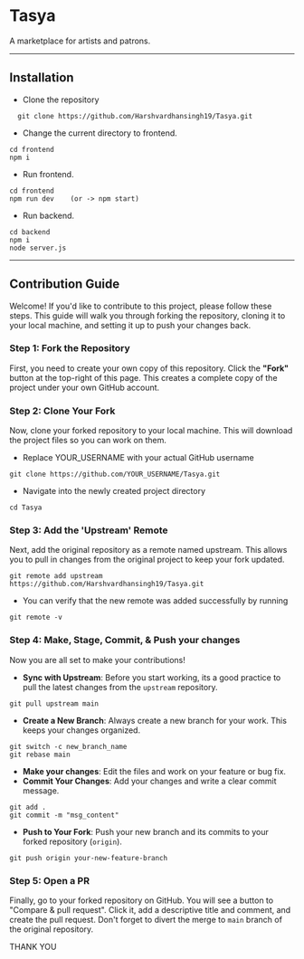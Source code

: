 # Tasya

A marketplace for artists and patrons.

---

## Installation

- Clone the repository
```
  git clone https://github.com/Harshvardhansingh19/Tasya.git
```
- Change the current directory to frontend.
```
cd frontend
npm i
```
- Run frontend.
```
cd frontend
npm run dev    (or -> npm start)
```
- Run backend.
```
cd backend
npm i
node server.js
```
 --- 

## Contribution Guide

Welcome! If you'd like to contribute to this project, please follow these steps. This guide will walk you through forking the repository, cloning it to your local machine, and setting it up to push your changes back.

### Step 1: Fork the Repository

First, you need to create your own copy of this repository. Click the **"Fork"** button at the top-right of this page. This creates a complete copy of the project under your own GitHub account.



### Step 2: Clone Your Fork

Now, clone your forked repository to your local machine. This will download the project files so you can work on them.

- Replace YOUR_USERNAME with your actual GitHub username
```
git clone https://github.com/YOUR_USERNAME/Tasya.git
```
- Navigate into the newly created project directory
```
cd Tasya
```

### Step 3: Add the 'Upstream' Remote
Next, add the original repository as a remote named upstream. This allows you to pull in changes from the original project to keep your fork updated.
```
git remote add upstream https://github.com/Harshvardhansingh19/Tasya.git
```
- You can verify that the new remote was added successfully by running
```
git remote -v
```

### Step 4: Make, Stage, Commit, & Push your changes
Now you are all set to make your contributions!
- **Sync with Upstream**: Before you start working, its a good practice to pull the latest changes from the `upstream` repository.
```
git pull upstream main
```
- **Create a New Branch**: Always create a new branch for your work. This keeps your changes organized.
```
git switch -c new_branch_name
git rebase main
```
- **Make your changes**: Edit the files and work on your feature or bug fix.
- **Commit Your Changes**: Add your changes and write a clear commit message.
```
git add .
git commit -m "msg_content"
```
- **Push to Your Fork**: Push your new branch and its commits to your forked repository (`origin`).

```
git push origin your-new-feature-branch
```

### Step 5: Open a PR
Finally, go to your forked repository on GitHub. You will see a button to "Compare & pull request". Click it, add a descriptive title and comment, and create the pull request.  Don't forget to divert the merge to `main` branch of the original repository.


THANK YOU
